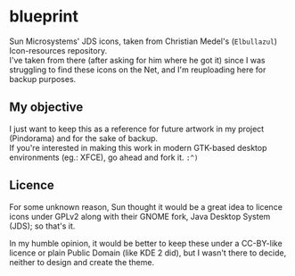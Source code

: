 # blueprint

Sun Microsystems' JDS icons, taken from Christian Medel's (`Elbullazul`)
Icon-resources repository.  
I've taken from there (after asking for him where he got it) since I was
struggling to find these icons on the Net, and I'm reuploading here for backup
purposes.  

## My objective

I just want to keep this as a reference for future artwork in my project
(Pindorama) and for the sake of backup.  
If you're interested in making this work in modern GTK-based desktop
environments (eg.: XFCE), go ahead and fork it. `:^)`

## Licence

For some unknown reason, Sun thought it would be a great idea to licence icons
under GPLv2 along with their GNOME fork, Java Desktop System (JDS); so that's it.  

In my humble opinion, it would be better to keep these under a CC-BY-like
licence or plain Public Domain (like KDE 2 did), but I wasn't there to decide,
neither to design and create the theme.   

